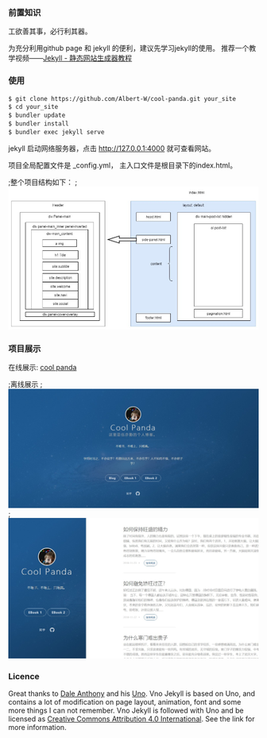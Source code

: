 ### 前置知识

工欲善其事，必行利其器。

为充分利用github page 和 jekyll 的便利，建议先学习jekyll的使用。
推荐一个教学视频——[Jekyll - 静态网站生成器教程](https://www.bilibili.com/video/av25864819/)

### 使用

```bash
$ git clone https://github.com/Albert-W/cool-panda.git your_site
$ cd your_site
$ bundler update
$ bundler install
$ bundler exec jekyll serve
```
jekyll 启动网络服务器，点击 http://127.0.0.1:4000 就可查看网站。

项目全局配置文件是 _config.yml， 主入口文件是根目录下的index.html。

;整个项目结构如下：
;![](assets/images/jekyll-architecture.jpg)


### 项目展示

在线展示: [cool panda](http://coolpanda.ml/)

;离线展示
;![](assets/images/index.jpg)
;![](assets/images/blog.jpg)

### Licence

Great thanks to [Dale Anthony](https://github.com/daleanthony) and his [Uno](https://github.com/daleanthony/uno). Vno Jekyll is based on Uno, and contains a lot of modification on page layout, animation, font and some more things I can not remember. Vno Jekyll is followed with Uno and be licensed as [Creative Commons Attribution 4.0 International](http://creativecommons.org/licenses/by/4.0/). See the link for more information.
